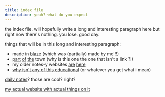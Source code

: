 ```yaml
---
title: index file
description: yeah? what do you expect
---
```


the index file. will hopefully write a long and interesting paragraph here but right now there's nothing. you lose. good day.  
  
things that will be in this long and interesting paragraph:  
- made in [blaze](https://github.com/EddieTheEd/Blaze) (which was (partially) made by me!!!)  
- [part](https://the.toomwn.xyz/) [of](https://page.toomwn.xyz/) [the](https://town.99000000.xyz/) town (why is this one the one that isn't a link ?!)  
- my older notes-y websites [are](https://notmario.github.io/thenotes/) [here](https://notmario.github.io/randomstuff/)  
- [why isn't any of this educational](whynotlearning.md) (or whatever you get what i mean)  
  
[daily notes](daily.md)? those are cool? right?  
  
[my actual website with actual things on it](https://notmario.github.io/)  